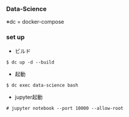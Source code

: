 ### Data-Science

※dc = docker-compose
### set up

* ビルド
```
$ dc up -d --build
```

* 起動
```
$ dc exec data-science bash
```

* jupyter起動
```
# jupyter notebook --port 10000 --allow-root
```
